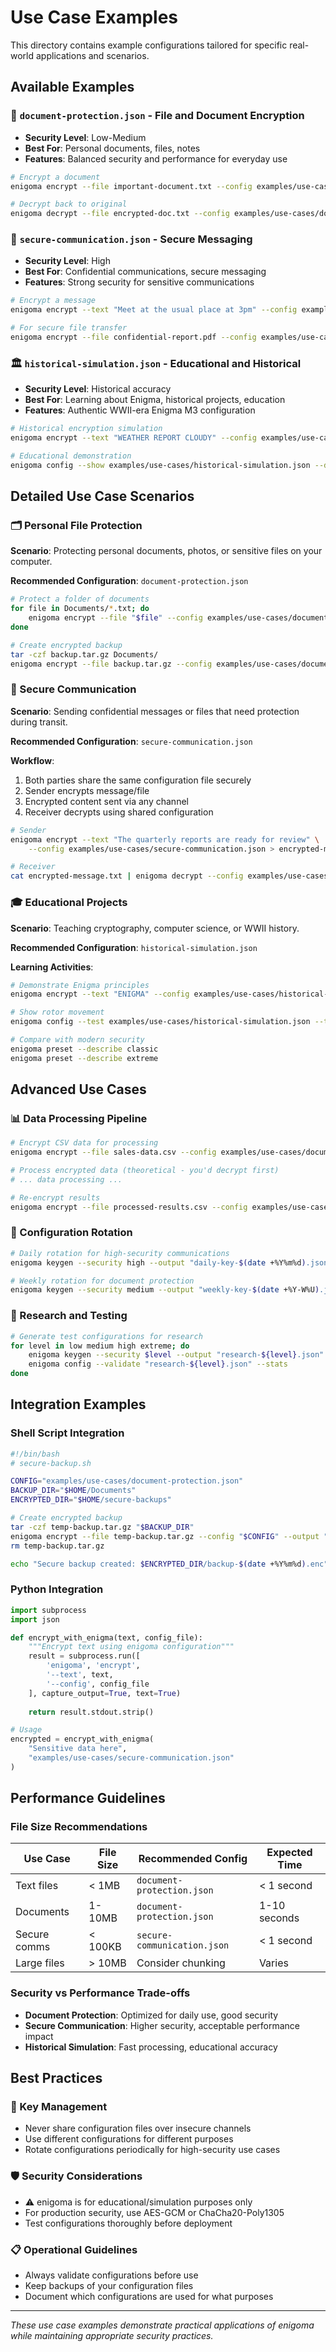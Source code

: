 # Use Case Examples

This directory contains example configurations tailored for specific real-world applications and scenarios.

## Available Examples

### 📄 `document-protection.json` - File and Document Encryption
- **Security Level**: Low-Medium
- **Best For**: Personal documents, files, notes
- **Features**: Balanced security and performance for everyday use

```bash
# Encrypt a document
enigoma encrypt --file important-document.txt --config examples/use-cases/document-protection.json --output encrypted-doc.txt

# Decrypt back to original
enigoma decrypt --file encrypted-doc.txt --config examples/use-cases/document-protection.json --output decrypted-doc.txt
```

### 🔐 `secure-communication.json` - Secure Messaging
- **Security Level**: High
- **Best For**: Confidential communications, secure messaging
- **Features**: Strong security for sensitive communications

```bash
# Encrypt a message
enigoma encrypt --text "Meet at the usual place at 3pm" --config examples/use-cases/secure-communication.json

# For secure file transfer
enigoma encrypt --file confidential-report.pdf --config examples/use-cases/secure-communication.json
```

### 🏛️ `historical-simulation.json` - Educational and Historical
- **Security Level**: Historical accuracy
- **Best For**: Learning about Enigma, historical projects, education
- **Features**: Authentic WWII-era Enigma M3 configuration

```bash
# Historical encryption simulation
enigoma encrypt --text "WEATHER REPORT CLOUDY" --config examples/use-cases/historical-simulation.json

# Educational demonstration
enigoma config --show examples/use-cases/historical-simulation.json --detailed
```

## Detailed Use Case Scenarios

### 🗂️ Personal File Protection

**Scenario**: Protecting personal documents, photos, or sensitive files on your computer.

**Recommended Configuration**: `document-protection.json`

```bash
# Protect a folder of documents
for file in Documents/*.txt; do
    enigoma encrypt --file "$file" --config examples/use-cases/document-protection.json --output "encrypted-${file##*/}"
done

# Create encrypted backup
tar -czf backup.tar.gz Documents/
enigoma encrypt --file backup.tar.gz --config examples/use-cases/document-protection.json --output secure-backup.enc
```

### 💬 Secure Communication

**Scenario**: Sending confidential messages or files that need protection during transit.

**Recommended Configuration**: `secure-communication.json`

**Workflow**:
1. Both parties share the same configuration file securely
2. Sender encrypts message/file
3. Encrypted content sent via any channel
4. Receiver decrypts using shared configuration

```bash
# Sender
enigoma encrypt --text "The quarterly reports are ready for review" \
    --config examples/use-cases/secure-communication.json > encrypted-message.txt

# Receiver  
cat encrypted-message.txt | enigoma decrypt --config examples/use-cases/secure-communication.json
```

### 🎓 Educational Projects

**Scenario**: Teaching cryptography, computer science, or WWII history.

**Recommended Configuration**: `historical-simulation.json`

**Learning Activities**:
```bash
# Demonstrate Enigma principles
enigoma encrypt --text "ENIGMA" --config examples/use-cases/historical-simulation.json

# Show rotor movement
enigoma config --test examples/use-cases/historical-simulation.json --text "AAAAA"

# Compare with modern security
enigoma preset --describe classic
enigoma preset --describe extreme
```

## Advanced Use Cases

### 📊 Data Processing Pipeline

```bash
# Encrypt CSV data for processing
enigoma encrypt --file sales-data.csv --config examples/use-cases/document-protection.json --output encrypted-sales.csv

# Process encrypted data (theoretical - you'd decrypt first)
# ... data processing ...

# Re-encrypt results
enigoma encrypt --file processed-results.csv --config examples/use-cases/document-protection.json
```

### 🔄 Configuration Rotation

```bash
# Daily rotation for high-security communications
enigoma keygen --security high --output "daily-key-$(date +%Y%m%d).json"

# Weekly rotation for document protection  
enigoma keygen --security medium --output "weekly-key-$(date +%Y-W%U).json"
```

### 🧪 Research and Testing

```bash
# Generate test configurations for research
for level in low medium high extreme; do
    enigoma keygen --security $level --output "research-${level}.json"
    enigoma config --validate "research-${level}.json" --stats
done
```

## Integration Examples

### Shell Script Integration

```bash
#!/bin/bash
# secure-backup.sh

CONFIG="examples/use-cases/document-protection.json"
BACKUP_DIR="$HOME/Documents"
ENCRYPTED_DIR="$HOME/secure-backups"

# Create encrypted backup
tar -czf temp-backup.tar.gz "$BACKUP_DIR"
enigoma encrypt --file temp-backup.tar.gz --config "$CONFIG" --output "$ENCRYPTED_DIR/backup-$(date +%Y%m%d).enc"
rm temp-backup.tar.gz

echo "Secure backup created: $ENCRYPTED_DIR/backup-$(date +%Y%m%d).enc"
```

### Python Integration

```python
import subprocess
import json

def encrypt_with_enigma(text, config_file):
    """Encrypt text using enigoma configuration"""
    result = subprocess.run([
        'enigoma', 'encrypt', 
        '--text', text,
        '--config', config_file
    ], capture_output=True, text=True)
    
    return result.stdout.strip()

# Usage
encrypted = encrypt_with_enigma(
    "Sensitive data here", 
    "examples/use-cases/secure-communication.json"
)
```

## Performance Guidelines

### File Size Recommendations

| Use Case | File Size | Recommended Config | Expected Time |
|----------|-----------|-------------------|---------------|
| Text files | < 1MB | `document-protection.json` | < 1 second |
| Documents | 1-10MB | `document-protection.json` | 1-10 seconds |
| Secure comms | < 100KB | `secure-communication.json` | < 1 second |
| Large files | > 10MB | Consider chunking | Varies |

### Security vs Performance Trade-offs

- **Document Protection**: Optimized for daily use, good security
- **Secure Communication**: Higher security, acceptable performance impact  
- **Historical Simulation**: Fast processing, educational accuracy

## Best Practices

### 🔑 Key Management
- Never share configuration files over insecure channels
- Use different configurations for different purposes
- Rotate configurations periodically for high-security use cases

### 🛡️ Security Considerations
- ⚠️ enigoma is for educational/simulation purposes only
- For production security, use AES-GCM or ChaCha20-Poly1305
- Test configurations thoroughly before deployment

### 📋 Operational Guidelines
- Always validate configurations before use
- Keep backups of your configuration files
- Document which configurations are used for what purposes

---

*These use case examples demonstrate practical applications of enigoma while maintaining appropriate security practices.*